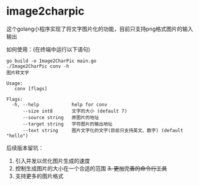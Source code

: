 # image2charpic
这个golang小程序实现了将文字图片化的功能，目前只支持png格式图片的输入输出

如何使用：(在终端中运行以下语句)

```
go build -o Image2CharPic main.go
./Image2CharPic conv -h
图片转文字

Usage:
   conv [flags]

Flags:
  -h, --help            help for conv
      --size int8       文字的大小 (default 7)
      --source string   原图片的地址
      --target string   字符图片的输出地址
      --text string     图片文字化的文字(目前只支持英文、数字) (default "hello")

```
后续版本留坑：

1. 引入并发以优化图片生成的速度
2. 控制生成图片的大小在一个合适的范围
~~3. 更加完善的命令行工具~~
4. 支持更多的图片格式
